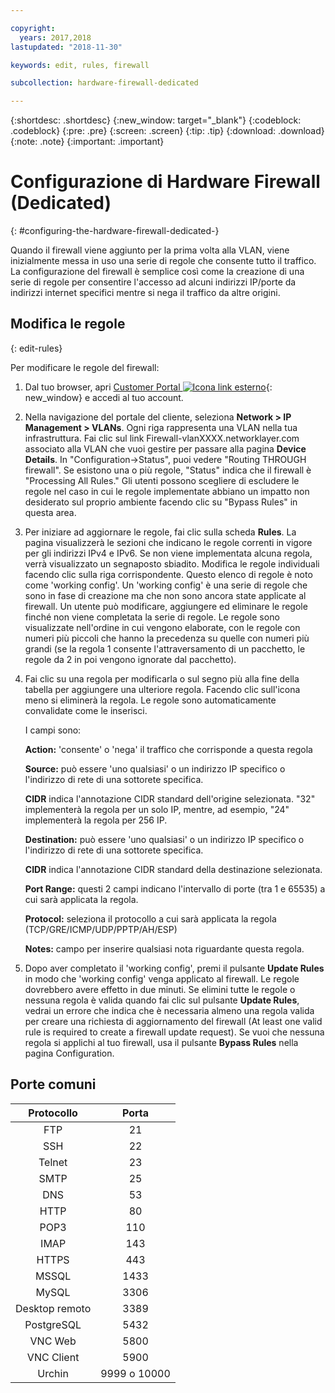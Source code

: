 ```yaml
---

copyright:
  years: 2017,2018
lastupdated: "2018-11-30"

keywords: edit, rules, firewall

subcollection: hardware-firewall-dedicated

---
```


{:shortdesc: .shortdesc}
{:new_window: target="_blank"}
{:codeblock: .codeblock}
{:pre: .pre}
{:screen: .screen}
{:tip: .tip}
{:download: .download}
{:note: .note}
{:important: .important}

# Configurazione di Hardware Firewall (Dedicated)
{: #configuring-the-hardware-firewall-dedicated-}

Quando il firewall viene aggiunto per la prima volta alla VLAN, viene inizialmente messa in uso una serie di regole che consente tutto il traffico. La configurazione del firewall è semplice così come la creazione di una serie di regole per consentire l'accesso ad alcuni indirizzi IP/porte da indirizzi internet specifici mentre si nega il traffico da altre origini.

## Modifica le regole
{: edit-rules}

Per modificare le regole del firewall:

1. Dal tuo browser, apri [Customer Portal ![Icona link esterno](../../icons/launch-glyph.svg "Icona link esterno")](https://control.softlayer.com/){: new_window} e accedi al tuo account.
2. Nella navigazione del portale del cliente, seleziona **Network > IP Management > VLANs**. Ogni riga rappresenta una VLAN nella tua infrastruttura.  Fai clic sul link Firewall-vlanXXXX.networklayer.com associato alla VLAN che vuoi gestire per passare alla pagina **Device Details**. In "Configuration->Status", puoi vedere "Routing THROUGH firewall". Se esistono una o più regole, "Status" indica che il firewall è "Processing All Rules."  Gli utenti possono scegliere di escludere le regole nel caso in cui le regole implementate abbiano un impatto non desiderato sul proprio ambiente facendo clic su "Bypass Rules" in questa area.
3. Per iniziare ad aggiornare le regole, fai clic sulla scheda **Rules**. La pagina visualizzerà le sezioni che indicano le regole correnti in vigore per gli indirizzi IPv4 e IPv6.  Se non viene implementata alcuna regola, verrà visualizzato un segnaposto sbiadito.  Modifica le regole individuali facendo clic sulla riga corrispondente.  Questo elenco di regole è noto come 'working config'. Un 'working config' è una serie di regole che sono in fase di creazione ma che non sono ancora state applicate al firewall. Un utente può modificare, aggiungere ed eliminare le regole finché non viene completata la serie di regole.  Le regole sono visualizzate nell'ordine in cui vengono elaborate, con le regole con numeri più piccoli che hanno la precedenza su quelle con numeri più grandi (se la regola 1 consente l'attraversamento di un pacchetto, le regole da 2 in poi vengono ignorate dal pacchetto).
4. Fai clic su una regola per modificarla o sul segno più alla fine della tabella per aggiungere una ulteriore regola. Facendo clic sull'icona meno si eliminerà la regola. Le regole sono automaticamente convalidate come le inserisci.

    I campi sono:

    **Action:** 'consente' o 'nega' il traffico che corrisponde a questa regola

    **Source:** può essere 'uno qualsiasi' o un indirizzo IP specifico o l'indirizzo di rete di una sottorete specifica.

    **CIDR** indica l'annotazione CIDR standard dell'origine selezionata.  "32" implementerà la regola per un solo IP, mentre, ad esempio, "24" implementerà la regola per 256 IP.

    **Destination:** può essere 'uno qualsiasi' o un indirizzo IP specifico o l'indirizzo di rete di una sottorete specifica.

    **CIDR** indica l'annotazione CIDR standard della destinazione selezionata.

    **Port Range:** questi 2 campi indicano l'intervallo di porte (tra 1 e 65535) a cui sarà applicata la regola.

    **Protocol:** seleziona il protocollo a cui sarà applicata la regola (TCP/GRE/ICMP/UDP/PPTP/AH/ESP)

    **Notes:** campo per inserire qualsiasi nota riguardante questa regola.

5. Dopo aver completato il 'working config', premi il pulsante **Update Rules** in modo che 'working config' venga applicato al firewall. Le regole dovrebbero avere effetto in due minuti. Se elimini tutte le regole o nessuna regola è valida quando fai clic sul pulsante **Update Rules**, vedrai un errore che indica che è necessaria almeno una regola valida per creare una richiesta di aggiornamento del firewall (At least one valid rule is required to create a firewall update request). Se vuoi che nessuna regola si applichi al tuo firewall, usa il pulsante **Bypass Rules** nella pagina Configuration.

## Porte comuni

| Protocollo | Porta |
| :-----: | :-----: |
| FTP | 21 |
| SSH | 22 |
| Telnet | 23 |
| SMTP | 25 |
| DNS | 53 |
| HTTP | 80 |
| POP3 | 110 |
| IMAP | 143 |
| HTTPS | 443 |
| MSSQL | 1433 |
| MySQL | 3306 |
| Desktop remoto | 3389 |
| PostgreSQL | 5432 |
| VNC Web | 5800 |
| VNC Client | 5900 |
| Urchin | 9999 o 10000 ||

